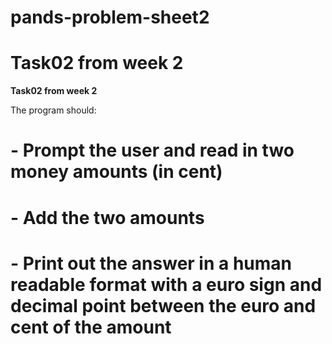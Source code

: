 # pands-problem-sheet2
#
#
<h1>Task02 from week 2 </h1>
 <b>  Task02 from week 2 </b> 
 

 The program should:
#   - Prompt the user and read in two money amounts (in cent)
#   - Add the two amounts
#   - Print out the answer in a human readable format with a euro sign and decimal point between the euro and cent of the amount 
#
#
